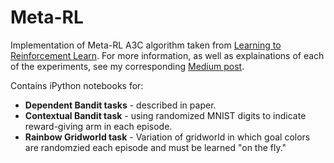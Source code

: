 # Meta-RL
Implementation of Meta-RL A3C algorithm taken from [Learning to Reinforcement Learn](https://arxiv.org/abs/1611.05763). 
For more information, as well as explainations of each of the experiments, see my corresponding [Medium post](https://medium.com/p/b15b592a2ddf).

Contains iPython notebooks for:

* **Dependent Bandit tasks** - described in paper.
* **Contextual Bandit task** - using randomized  MNIST digits to indicate reward-giving arm in each episode. 
* **Rainbow Gridworld task** - Variation of gridworld in which goal colors are randomzied each episode and must be learned "on the fly."

